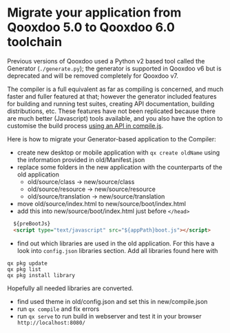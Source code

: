 # Migrate your application from Qooxdoo 5.0 to Qooxdoo 6.0 toolchain

Previous versions of Qooxdoo used a Python v2 based tool called the
Generator (`./generate.py`); the generator is supported in Qooxdoo v6
but is deprecated and will be removed completely for Qooxdoo v7.  

The compiler is a full equivalent as far as compiling is concerned,
and much faster and fuller featured at that; however the generator
included features for building and running test suites, creating API
documentation, building  distributions, etc.  These features have not
been replicated because there are much better (Javascript) tools 
available, and you also have the option to customise the build process
[using an API in compile.js](configuration/compile.md). 

Here is how to migrate your Generator-based application to the Compiler:

-   create new desktop or mobile application with `qx create oldName`
    using the information provided in old/Manifest.json
-   replace some folders in the new application with the counterparts of
    the old application
    -   old/source/class -> new/source/class
    -   old/source/resource -> new/source/resource
    -   old/source/translation -> new/source/translation
-   move old/source/index.html to new/source/boot/index.html
-   add this into new/source/boot/index.html just before `</head>`

```html
  ${preBootJs}
  <script type="text/javascript" src="${appPath}boot.js"></script>
```

-   find out which libraries are used in the old application. For this
    have a look into `config.json` libraries section. Add all libraries
    found here with 

```shell script
qx pkg update
qx pkg list  
qx pkg install library
```

Hopefully all needed libraries are converted.

-   find used theme in old/config.json and set this in new/compile.json
-   run `qx compile` and fix errors
-   run `qx serve` to run build in webserver and test it in your browser `
    http://localhost:8080/`

